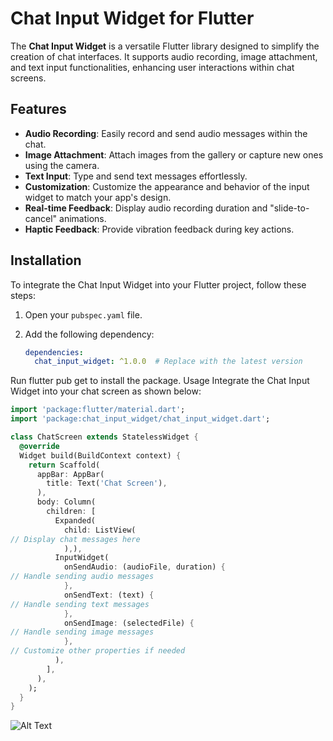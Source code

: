 # Chat Input Widget for Flutter

The **Chat Input Widget** is a versatile Flutter library designed to simplify the creation of chat interfaces. It
supports audio recording, image attachment, and text input functionalities, enhancing user interactions within chat
screens.

## Features

- **Audio Recording**: Easily record and send audio messages within the chat.
- **Image Attachment**: Attach images from the gallery or capture new ones using the camera.
- **Text Input**: Type and send text messages effortlessly.
- **Customization**: Customize the appearance and behavior of the input widget to match your app's design.
- **Real-time Feedback**: Display audio recording duration and "slide-to-cancel" animations.
- **Haptic Feedback**: Provide vibration feedback during key actions.

## Installation

To integrate the Chat Input Widget into your Flutter project, follow these steps:

1. Open your `pubspec.yaml` file.
2. Add the following dependency:

   ```yaml
   dependencies:
     chat_input_widget: ^1.0.0  # Replace with the latest version

Run flutter pub get to install the package.
Usage
Integrate the Chat Input Widget into your chat screen as shown below:

```Dart
import 'package:flutter/material.dart';
import 'package:chat_input_widget/chat_input_widget.dart';

class ChatScreen extends StatelessWidget {
  @override
  Widget build(BuildContext context) {
    return Scaffold(
      appBar: AppBar(
        title: Text('Chat Screen'),
      ),
      body: Column(
        children: [
          Expanded(
            child: ListView(
// Display chat messages here
            ),),
          InputWidget(
            onSendAudio: (audioFile, duration) {
// Handle sending audio messages
            },
            onSendText: (text) {
// Handle sending text messages
            },
            onSendImage: (selectedFile) {
// Handle sending image messages
            },
// Customize other properties if needed
          ),
        ],
      ),
    );
  }
}
```

![Alt Text](https://i.ibb.co/xXBGwD2/ezgif-5-5fdc10f37c.gif)


